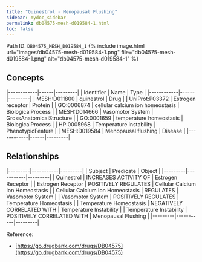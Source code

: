 ```yaml
---
title: "Quinestrol - Menopausal Flushing"
sidebar: mydoc_sidebar
permalink: db04575-mesh-d019584-1.html
toc: false 
---
```



Path ID: `DB04575_MESH_D019584_1`
{% include image.html url="images/db04575-mesh-d019584-1.png" file="db04575-mesh-d019584-1.png" alt="db04575-mesh-d019584-1" %}

## Concepts

|------------|------|---------|
| Identifier | Name | Type    |
|------------|------|---------|
| MESH:D011800 | quinestrol | Drug |
| UniProt:P03372 | Estrogen receptor | Protein |
| GO:0006874 | cellular calcium ion homeostasis | BiologicalProcess |
| MESH:D014666 | Vasomotor System | GrossAnatomicalStructure |
| GO:0001659 | temperature homeostasis | BiologicalProcess |
| HP:0005968 | Temperature instability | PhenotypicFeature |
| MESH:D019584 | Menopausal flushing | Disease |
|------------|------|---------|

## Relationships

|---------|-----------|---------|
| Subject | Predicate | Object  |
|---------|-----------|---------|
| Quinestrol | INCREASES ACTIVITY OF | Estrogen Receptor |
| Estrogen Receptor | POSITIVELY REGULATES | Cellular Calcium Ion Homeostasis |
| Cellular Calcium Ion Homeostasis | REGULATES | Vasomotor System |
| Vasomotor System | POSITIVELY REGULATES | Temperature Homeostasis |
| Temperature Homeostasis | NEGATIVELY CORRELATED WITH | Temperature Instability |
| Temperature Instability | POSITIVELY CORRELATED WITH | Menopausal Flushing |
|---------|-----------|---------|

Reference: 
  - [https://go.drugbank.com/drugs/DB04575](https://go.drugbank.com/drugs/DB04575)
